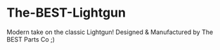 # The-BEST-Lightgun
Modern take on the classic Lightgun! Designed &amp; Manufactured by The BEST Parts Co ;)

